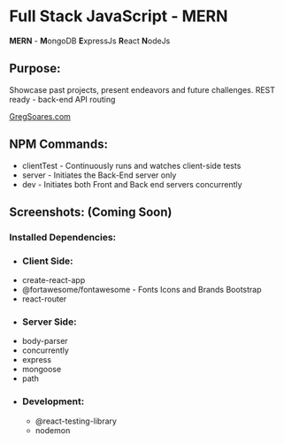 # Full Stack JavaScript - MERN
   **MERN** - **M**ongoDB **E**xpressJs **R**eact **N**odeJs 

## Purpose:
  Showcase past projects, present endeavors and future challenges.
  REST ready - back-end API routing
  
[GregSoares.com](https://gregsoares.com)

## NPM Commands:

 * clientTest - Continuously runs and watches client-side tests
 * server - Initiates the Back-End server only
 * dev - Initiates both Front and Back end servers concurrently

## Screenshots: (Coming Soon)

### Installed Dependencies: 
    
- ### Client Side: 
 * create-react-app
 * @fortawesome/fontawesome - Fonts Icons and Brands Bootstrap
 * react-router

- ### Server Side: 
 * body-parser 
 * concurrently 
 * express 
 * mongoose 
 * path
 
- ### Development:
  * @react-testing-library
  * nodemon
